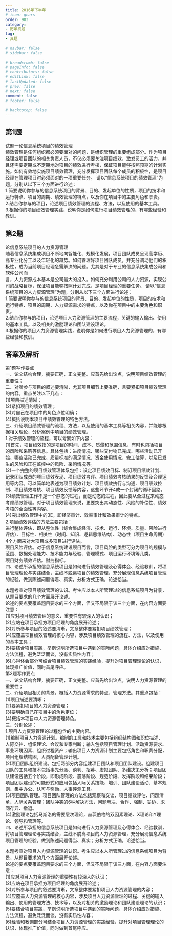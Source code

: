 ```yaml
---  
title: 2016年下半年  
# icon: gears  
order: 983  
category:  
- 历年真题  
tag:  
- 真题  
  
# navbar: false  
# sidebar: false  
  
# breadcrumb: false  
# pageInfo: false  
# contributors: false  
# editLink: false  
# lastUpdated: false  
# prev: false  
# next: false  
comment: false  
# footer: false  
  
# backtotop: false  
---  
```

## 第1题 ##

试题一论信息系统项目的绩效管理  
绩效管理是任何组织都必须要面对的问题，是组织管理的重要组成部分。作为项目经理或项目团队的相关负责人员，不仅必须要关注项目绩效，激发员工的活力，并且还需要定期或不定期地对项目的绩效进行考核，保证项目能够按照预期的计划实施。如何有效地实施项目绩效管理，充分发挥项目团队每个成员的积极性，是项目经理在管理项目时必须面对的一项重要任务。 请以“信息系统项目的绩效管理”为题，分别从以下三个方面进行论述：  
1.简要说明你参与的信息系统项目的背景、目的、发起单位的性质，项目的技术和运行特点、项目的周期、绩效管理的特点，以及你在项目中的主要角色和职责。  
2.结合你参与的项目，论述项目绩效管理的流程、方法，以及使用的基本工具。  
3.根据你的项目绩效管理实践，说明你是如何进行项目绩效管理的，有哪些经验和教训。  


## 第2题 ##

论信息系统项目的人力资源管理  
随着信息系统集成项目不断地向智能化、规模化发展，项目团队成员呈现高学历、高专业化分工以及年轻化的趋势。如何管理好项目团队成员，并充分调动他们的积极性，成为当前项目经理急需解决的问题。尤其是对于专业的信息系统集成公司和软件公司而  
言，人力资源成本基本是公司最大的投入。如何充分利用公司的人力资源，实现公司的战略目标，保证项目能够按照计划完成，是项目经理的重要任务。 请以“信息系统项目的人力资源管理”为题，分别从以下三个方面进行论述：  
1.简要说明你参与的信息系统项目的背景、目的、发起单位的性质，项目的技术和运行特点、项目的周期、人力资源需求的特点，以及你在项目中的主要角色和职责。  
2.结合你参与的项目，论述项目人力资源管理的主要流程，关键的输入输出、使用的基本工具，以及相关的激励理论和团队建设理论。  
3.根据你的项目人力资源管理实践，说明你是如何进行项目人力资源管理的，有哪些经验和教训。  
  


## 答案及解析 ##

  

第1题写作要点  
一、论文结构合理，摘要正确，正文完整。应首先给出论点，说明项目绩效管理的重要性；  
二、对所参与项目的叙述要清晰，尤其项目细节上要准确，且要紧扣项目绩效管理的内容。重点关注以下几点：  
(1)项目描述清晰；  
(2)紧扣项目的绩效管理；  
(3)对自己在项目中的角色点位明确；  
(4)概括说明本项目中绩效管理的特色方法。  
三、介绍项目绩效管理的流程、方法，以及使用的基本工具等相关内容，并能够根据相关理论，分析案例中项目的绩效管理。  
1.对于绩效管理的流程，可以考察如下内容：  
(1)首先，项目绩效指的是项目的时间、成本、质暈和范围信息，有时也包括项目的风险和采购等信息。具体包括：进度情况、哪些交付物已完成、哪些活动已开始、哪些活动已完成、质量标准的满足情况、资金使用情况、完工估算，以及已发生的风险和正在监控中的风险、采购情况等。  
(2)一个完整的项目绩效管理体系包括：设定项目绩效目标、制订项目绩效计划、记录团队成员的项目绩效表现、项目绩效考评、项目绩效考核结果的反馈及合理运用等内容。可以简单地表述为项目绩效计划、项目绩效执行与沟通、项目绩效控制、项目绩效考核、项目绩效反馈等内容，这些环节开4成一个封闭的循环回路。  
(3)绩效管理工作不是一个静态的过程，而是动态的过程，因此要从全过程来动态考虑绩效管理。对于项目绩效管理来说，更要突出其动态性、风险的补偿性、绩效考核的全面性等内容。  
(4)突出绩效管理中的3E，即经济审计、效率审计和效果审计的特点。  
2.项目绩效评估的方法主要包括：  
进行整体评估，即从整体性（综合集成经济、技术、运行、环境、质量、风险进行评估）、目标性、相关性（时间、知识、逻辑思维结构）、动态性（项目生命周期）4个方面来对大项目或多项目进行评估。  
项目风险评估。对于信息系统建设项目而言，项目风险的类型可分为项目的规模与范围、数据处理能力、技术能力与经验、管理模式、项目运行环境等几类。  
项目财务绩效评估。财务指标。  
四、论述所承担的信息系统项目是如何进行绩效管理及心得体会、经验教训，将项目管理理论与实践结合，主线不脱离项目的绩效管理，充分展现信息系统项目管理的经验，做到陈述问题得着、真实，分析方式正确，论述恰当。  
  
本题考查对项目绩效管理的认识。考生应以本人所管理过的信息系统项目为背景，从题目要求的几个方面展开论述。  
论述的要点要覆盖题目要求的三个方面，但又不局限于该三个方面，在内容方面要注意：  
(1)应对项目绩效管理的意义、重要性有较深入的认识；  
(2)应站在项目承担方项目经理的角度展开论述；  
(3)对所参与项目的叙述要清晰，文章整体要紧扣项目绩效管理；  
(4)应覆盖项目绩效管理的核心内容，涉及项目绩效管理的流程、方法，以及使用的基本工具；  
(5)要结合项目实践，举例说明所选项目中遇到的实际问题，具体介绍应对措施、方法流程，避免泛泛而谈，没有实质性内容；  
(6)心得体会部分可结合项目绩效管理的实践经验，提升对项目管理理论的认识，体现推广价值，同时首尾呼应。  
第2题写作要点  
一、论文结构合理，摘要正确，正文完整。应首先给出论点，说明人力资源管理的重要性；  
二、介绍项目相关的背景，概括人力资源需求的特点、管理方法。其重点包括：  
(1)项目描述要清晰；  
(2)要紧扣项目的人力资源管理；  
(3)要明确自己在项目中的角色定位；  
(4)概括本项目中人力资源管理特色。  
三、分别论述：  
1.项目人力资源管理的过程包含的主要内容。  
(1)编制项目人力资源计划。编制的工具和技术主要包括组织结构图和职位描述、人际交往、组织理论、会议和专家判断；输入包括项目管理计划、活动资源要求、事业环境因素、组织过程资产；输出项目人力资源计划主要包括角色和职责分配，项目组织结构图，人员配备管理计划。  
(2)项目团队组织建设。包括两部分内容组建项目团队和项目团队建设。组建项目团队的工具和技术包括事先分派、谈判、招募、虚拟团队、多维决策分析；项目团队建设包括五个阶段，即形成阶段、震荡阶段、规范阶段、发挥阶段和结束阶段；项目团队建设的可能形式和应用包括人际关系技能、培训、团队建设活动、基本规则、集中办公、认可与奖励、人事评测工具。  
(3)项目团队管理。项目团队管理的方法包括观察和交谈、项目绩效评估、问题清单、人际关系管理；团队冲突的6种解决方法，问题解决、合作、强制、妥协、求同存异、撤退。  
(4)激励理论包括马斯洛的需要层次理论，赫茨伯格的双因素理论、X理论和Y理论、领导和管理等。  
四、论述所承担的信息系统项目是如何进行人力资源管理及心得体会、经验教训，将项目管理理论与实践结合，主线不脱离项目的人力资源管理，充分展现信息系统项目管理的经验。做到陈述问题得当、真实；分析方式正确，论述恰当。  
  
本题考查对项目人力资源管理的认识。考生应以本人所管理过的信息系统项目为背景，从题目要求的几个方面展开论述。  
论述的要点要覆盖题目要求的三个方面，但又不局限于该三方面，在内容方面要注意：  
(1)应对项目人力资源管理的重要性有较深入的认识；  
(2)应站在项目承担方项目经理的角度展开论述；  
(3)对所参与项目的叙述要清晰，文章整体要紧扣项目人力资源管理的内容；  
(4)应覆盖人力资源管理的核心内容，涉及项目人力资源管理的过程、关键的输入输出、使用的管理方法、技术等，以及对相关的激励理论和团队建设理论的认识；  
(5)要结合项目实践，举例说明所选项目中遇到的实际问题，具体介绍应对措施、方法流程，避免泛泛而谈，没有实质性内容；  
(6)经验和教训部分可结合项目人力资源管理的实践经验，提升对项目管理理论的认识，体现推广价值，同时做到首尾呼应。  

